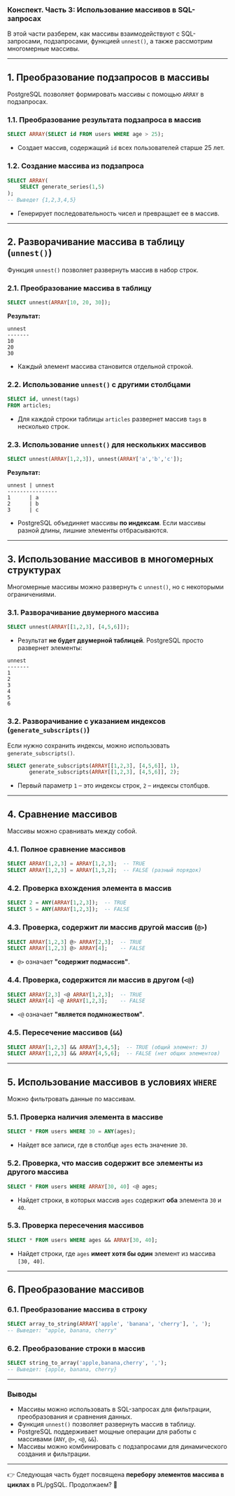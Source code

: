 ### **Конспект. Часть 3: Использование массивов в SQL-запросах**

В этой части разберем, как массивы взаимодействуют с SQL-запросами, подзапросами, функцией `unnest()`, а также рассмотрим многомерные массивы.

---

## **1. Преобразование подзапросов в массивы**

PostgreSQL позволяет формировать массивы с помощью `ARRAY` в подзапросах.

### **1.1. Преобразование результата подзапроса в массив**

```sql
SELECT ARRAY(SELECT id FROM users WHERE age > 25);
```

- Создает массив, содержащий `id` всех пользователей старше 25 лет.

### **1.2. Создание массива из подзапроса**

```sql
SELECT ARRAY(
    SELECT generate_series(1,5)
);
-- Выведет {1,2,3,4,5}
```

- Генерирует последовательность чисел и превращает ее в массив.

---

## **2. Разворачивание массива в таблицу (`unnest()`)**

Функция `unnest()` позволяет развернуть массив в набор строк.

### **2.1. Преобразование массива в таблицу**

```sql
SELECT unnest(ARRAY[10, 20, 30]);
```

**Результат:**

```
unnest
-------
10
20
30
```

- Каждый элемент массива становится отдельной строкой.

### **2.2. Использование `unnest()` с другими столбцами**

```sql
SELECT id, unnest(tags) 
FROM articles;
```

- Для каждой строки таблицы `articles` развернет массив `tags` в несколько строк.

### **2.3. Использование `unnest()` для нескольких массивов**

```sql
SELECT unnest(ARRAY[1,2,3]), unnest(ARRAY['a','b','c']);
```

**Результат:**

```
unnest | unnest
----------------
1      | a
2      | b
3      | c
```

- PostgreSQL объединяет массивы **по индексам**. Если массивы разной длины, лишние элементы отбрасываются.

---

## **3. Использование массивов в многомерных структурах**

Многомерные массивы можно развернуть с `unnest()`, но с некоторыми ограничениями.

### **3.1. Разворачивание двумерного массива**

```sql
SELECT unnest(ARRAY[[1,2,3], [4,5,6]]);
```

- Результат **не будет двумерной таблицей**. PostgreSQL просто развернет элементы:

```
unnest
-------
1
2
3
4
5
6
```

### **3.2. Разворачивание с указанием индексов (`generate_subscripts()`)**

Если нужно сохранить индексы, можно использовать `generate_subscripts()`.

```sql
SELECT generate_subscripts(ARRAY[[1,2,3], [4,5,6]], 1), 
       generate_subscripts(ARRAY[[1,2,3], [4,5,6]], 2);
```

- Первый параметр `1` – это индексы строк, `2` – индексы столбцов.

---

## **4. Сравнение массивов**

Массивы можно сравнивать между собой.

### **4.1. Полное сравнение массивов**

```sql
SELECT ARRAY[1,2,3] = ARRAY[1,2,3];  -- TRUE
SELECT ARRAY[1,2,3] = ARRAY[1,3,2];  -- FALSE (разный порядок)
```

### **4.2. Проверка вхождения элемента в массив**

```sql
SELECT 2 = ANY(ARRAY[1,2,3]);  -- TRUE
SELECT 5 = ANY(ARRAY[1,2,3]);  -- FALSE
```

### **4.3. Проверка, содержит ли массив другой массив (`@>`)**

```sql
SELECT ARRAY[1,2,3] @> ARRAY[2,3];  -- TRUE
SELECT ARRAY[1,2,3] @> ARRAY[4];    -- FALSE
```

- `@>` означает **"содержит подмассив"**.

### **4.4. Проверка, содержится ли массив в другом (`<@`)**

```sql
SELECT ARRAY[2,3] <@ ARRAY[1,2,3];  -- TRUE
SELECT ARRAY[4] <@ ARRAY[1,2,3];    -- FALSE
```

- `<@` означает **"является подмножеством"**.

### **4.5. Пересечение массивов (`&&`)**

```sql
SELECT ARRAY[1,2,3] && ARRAY[3,4,5];  -- TRUE (общий элемент: 3)
SELECT ARRAY[1,2,3] && ARRAY[4,5,6];  -- FALSE (нет общих элементов)
```

---

## **5. Использование массивов в условиях `WHERE`**

Можно фильтровать данные по массивам.

### **5.1. Проверка наличия элемента в массиве**

```sql
SELECT * FROM users WHERE 30 = ANY(ages);
```

- Найдет все записи, где в столбце `ages` есть значение `30`.

### **5.2. Проверка, что массив содержит все элементы из другого массива**

```sql
SELECT * FROM users WHERE ARRAY[30, 40] <@ ages;
```

- Найдет строки, в которых массив `ages` содержит **оба** элемента `30` и `40`.

### **5.3. Проверка пересечения массивов**

```sql
SELECT * FROM users WHERE ages && ARRAY[30, 40];
```

- Найдет строки, где `ages` **имеет хотя бы один** элемент из массива `[30, 40]`.

---

## **6. Преобразование массивов**

### **6.1. Преобразование массива в строку**

```sql
SELECT array_to_string(ARRAY['apple', 'banana', 'cherry'], ', ');
-- Выведет: "apple, banana, cherry"
```

### **6.2. Преобразование строки в массив**

```sql
SELECT string_to_array('apple,banana,cherry', ',');
-- Выведет: {apple, banana, cherry}
```

---

### **Выводы**

- Массивы можно использовать в SQL-запросах для фильтрации, преобразования и сравнения данных.
- Функция `unnest()` позволяет развернуть массив в таблицу.
- PostgreSQL поддерживает мощные операции для работы с массивами (`ANY`, `@>`, `<@`, `&&`).
- Массивы можно комбинировать с подзапросами для динамического создания и фильтрации.

---

👉 Следующая часть будет посвящена **перебору элементов массива в циклах** в PL/pgSQL. Продолжаем? 🚀          